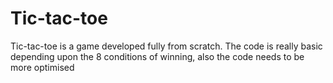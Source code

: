 # Tic-tac-toe
Tic-tac-toe is a game developed fully from scratch. The code is really basic depending upon the 8 conditions of winning, also the code needs to be more optimised
